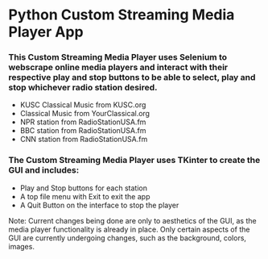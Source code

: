 # Python Custom Streaming Media Player App
### This Custom Streaming Media Player uses Selenium to webscrape online media players and interact with their respective play and stop buttons to be able to select, play and stop whichever radio station desired.
* KUSC Classical Music from KUSC.org
* Classical Music from YourClassical.org
* NPR station from RadioStationUSA.fm
* BBC station from RadioStationUSA.fm
* CNN station from RadioStationUSA.fm
### The Custom Streaming Media Player uses TKinter to create the GUI and includes:
* Play and Stop buttons for each station
* A top file menu with Exit to exit the app
* A Quit Button on the interface to stop the player

Note: Current changes being done are only to aesthetics of the GUI, as the media player functionality is already in place. Only certain aspects of the GUI are currently undergoing changes, such as the background, colors, images.
